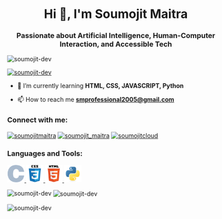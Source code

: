 <h1 align="center">Hi 👋, I'm Soumojit Maitra</h1>
<h3 align="center">Passionate about Artificial Intelligence, Human-Computer Interaction, and Accessible Tech</h3>

<p align="left"> <img src="https://komarev.com/ghpvc/?username=soumojit-dev&label=Profile%20views&color=0e75b6&style=flat" alt="soumojit-dev" /> </p>

<p align="left"> <a href="https://github.com/ryo-ma/github-profile-trophy"><img src="https://github-profile-trophy.vercel.app/?username=soumojit-dev" alt="soumojit-dev" /></a> </p>

- 🌱 I’m currently learning **HTML, CSS, JAVASCRIPT, Python**

- 📫 How to reach me **smprofessional2005@gmail.com**

<h3 align="left">Connect with me:</h3>
<p align="left">
<a href="https://linkedin.com/in/soumojitmaitra" target="blank"><img align="center" src="https://raw.githubusercontent.com/rahuldkjain/github-profile-readme-generator/master/src/images/icons/Social/linked-in-alt.svg" alt="soumojitmaitra" height="30" width="40" /></a>
<a href="https://instagram.com/soumojit_maitra" target="blank"><img align="center" src="https://raw.githubusercontent.com/rahuldkjain/github-profile-readme-generator/master/src/images/icons/Social/instagram.svg" alt="soumojit_maitra" height="30" width="40" /></a>
<a href="https://www.hackerrank.com/soumojitcloud" target="blank"><img align="center" src="https://raw.githubusercontent.com/rahuldkjain/github-profile-readme-generator/master/src/images/icons/Social/hackerrank.svg" alt="soumojitcloud" height="30" width="40" /></a>
</p>

<h3 align="left">Languages and Tools:</h3>
<p align="left"> <a href="https://www.cprogramming.com/" target="_blank" rel="noreferrer"> <img src="https://raw.githubusercontent.com/devicons/devicon/master/icons/c/c-original.svg" alt="c" width="40" height="40"/> </a> <a href="https://www.w3schools.com/css/" target="_blank" rel="noreferrer"> <img src="https://raw.githubusercontent.com/devicons/devicon/master/icons/css3/css3-original-wordmark.svg" alt="css3" width="40" height="40"/> </a> <a href="https://www.w3.org/html/" target="_blank" rel="noreferrer"> <img src="https://raw.githubusercontent.com/devicons/devicon/master/icons/html5/html5-original-wordmark.svg" alt="html5" width="40" height="40"/> </a> <a href="https://www.python.org" target="_blank" rel="noreferrer"> <img src="https://raw.githubusercontent.com/devicons/devicon/master/icons/python/python-original.svg" alt="python" width="40" height="40"/> </a> </p>

<p><img align="left" src="https://github-readme-stats.vercel.app/api/top-langs?username=soumojit-dev&show_icons=true&locale=en&layout=compact" alt="soumojit-dev" /></p>

<p>&nbsp;<img align="center" src="https://github-readme-stats.vercel.app/api?username=soumojit-dev&show_icons=true&locale=en" alt="soumojit-dev" /></p>

<p><img align="center" src="https://github-readme-streak-stats.herokuapp.com/?user=soumojit-dev&" alt="soumojit-dev" /></p>
